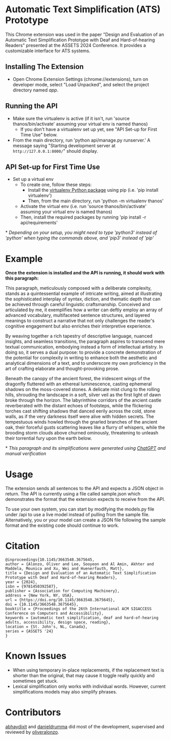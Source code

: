 # Automatic Text Simplification (ATS) Prototype

This Chrome extension was used in the paper "Design and Evaluation of an Automatic Text Simplification Prototype with Deaf and Hard-of-hearing Readers" presented at the ASSETS 2024 Conference. It provides a customizable interface for ATS systems.

## Installing The Extension
- Open Chrome Extension Settings (chrome://extensions), turn on developer mode, select "Load Unpacked", and select the project directory named *app*.

## Running the API
- Make sure the virtualenv is active (if it isn't, run 'source thanos/bin/activate' assuming your virtual env is named thanos)
  - If you don't have a virtualenv set up yet, see "API Set-up for First Time Use" below.
- From the main directory, run 'python api/manage.py runserver.' A message saying "Starting development server at `http://127.0.0.1:8000/`" should display.


## API Set-up for First Time Use
- Set up a virtual env
  - To create one, follow these steps:
    - Install the [virtualenv Python package](https://pypi.org/project/virtualenv/) using pip (i.e. 'pip install virtualenv')
	- Then, from the main directory, run 'python -m virtualenv thanos'
  - Activate the virtual env (i.e. run 'source thanos/bin/activate' assuming your virtual env is named thanos)
  - Then, install the required packages by running 'pip install -r api/requirements'

\* *Depending on your setup, you might need to type 'python3' instead of 'python' when typing the commands above, and 'pip3' instead of 'pip'*

# Example

**Once the extension is installed and the API is running, it should work with this paragraph:**

This paragraph, meticulously composed with a deliberate complexity, stands as a quintessential example of intricate writing, aimed at illustrating the sophisticated interplay of syntax, diction, and thematic depth that can be achieved through careful linguistic craftsmanship. Conceived and articulated by me, it exemplifies how a writer can deftly employ an array of advanced vocabulary, multifaceted sentence structures, and layered meanings to construct a narrative that not only challenges the reader's cognitive engagement but also enriches their interpretive experience. 

By weaving together a rich tapestry of descriptive language, nuanced insights, and seamless transitions, the paragraph aspires to transcend mere textual communication, embodying instead a form of intellectual artistry. In doing so, it serves a dual purpose: to provide a concrete demonstration of the potential for complexity in writing to enhance both the aesthetic and analytical dimensions of a text, and to underscore my own proficiency in the art of crafting elaborate and thought-provoking prose.

Beneath the canopy of the ancient forest, the iridescent wings of the dragonfly fluttered with an ethereal luminescence, casting ephemeral shadows on the moss-covered stones. A delicate mist clung to the rolling hills, shrouding the landscape in a soft, silver veil as the first light of dawn broke through the horizon. The labyrinthine corridors of the ancient castle reverberated with the distant echoes of footsteps, while the flickering torches cast shifting shadows that danced eerily across the cold, stone walls, as if the very darkness itself were alive with hidden secrets. The tempestuous winds howled through the gnarled branches of the ancient oak, their forceful gusts scattering leaves like a flurry of whispers, while the brooding storm clouds above churned ominously, threatening to unleash their torrential fury upon the earth below.

\* *This paragraph and its simplifications were generated using [ChatGPT](https://chatgpt.com) and manual verification*

# Usage

The extension sends all sentences to the API and expects a JSON object in return. The API is currently using a file called sample.json which demonstrates the format that the extension expects to receive from the API. 

To use your own system, you can start by modifying the models.py file under /api to use a live model instead of pulling from the sample file. Alternatively, you or your model can create a JSON file following the sample format and the existing code should continue to work.

# Citation

```
@inproceedings{10.1145/3663548.3675645,
author = {Alonzo, Oliver and Lee, Sooyeon and Al Amin, Akhter and Maddela, Mounica and Xu, Wei and Huenerfauth, Matt},
title = {Design and Evaluation of an Automatic Text Simplification Prototype with Deaf and Hard-of-hearing Readers},
year = {2024},
isbn = {9781450392587},
publisher = {Association for Computing Machinery},
address = {New York, NY, USA},
url = {https://doi.org/10.1145/3663548.3675645},
doi = {10.1145/3663548.3675645},
booktitle = {Proceedings of the 26th International ACM SIGACCESS Conference on Computers and Accessibility},
keywords = {automatic text simplification, deaf and hard-of-hearing adults, accessibility, design space, reading},
location = {St. John's, NL, Canada},
series = {ASSETS '24}
}
```

# Known Issues

- When using temporary in-place replacements, if the replacement text is shorter than the original, that may cause it toggle really quickly and sometimes get stuck.
- Lexical simplification only works with individual words. However, current simplifications models may also simplify phrases.

# Contributors

[abhaydixit](https://github.com/abhaydixit) and [danieldrumma](https://github.com/danieldrumma) did most of the development, supervised and reviewed by [oliveralonzo](https://github.com/oliveralonzo).
